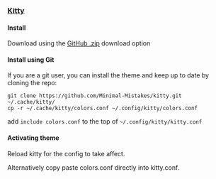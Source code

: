 ### [Kitty](https://sw.kovidgoyal.net/kitty/)

#### Install

Download using the [GitHub .zip](https://github.com/Minimal-Mistakes/kitty/archive/main.zip) download option

#### Install using Git

If you are a git user, you can install the theme and keep up to date by cloning the repo:

```
git clone https://github.com/Minimal-Mistakes/kitty.git ~/.cache/kitty/
cp -r ~/.cache/kitty/colors.conf ~/.config/kitty/colors.conf
```

add `include colors.conf` to the top of `~/.config/kitty/kitty.conf`

#### Activating theme

Reload kitty for the config to take affect.

Alternatively copy paste colors.conf directly into kitty.conf.
